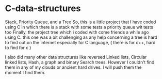 # C-data-structures
Stack, Priority Queue, and a Tree
So, this is a little project that I have coded using C in which there is a stack with some tests
a priority queue wit tests too
Finally, the project tree which i coded with come friends a while ago using C. this one was a bit challenging as
any help concerning a tree is hard to find out on the internet especially for C language, ( there is for c++, hard to find for c )

I also did many other data structures like reversed Linked lists, Circular linked lists, Hash, a graph and binary Search trees. 
However I couldn't find them in any of my clouds or ancient hard drives. I will push them the moment I find them.
